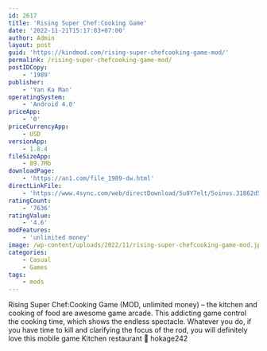 ```yaml
---
id: 2617
title: 'Rising Super Chef:Cooking Game'
date: '2022-11-21T15:17:03+07:00'
author: Admin
layout: post
guid: 'https://kindmod.com/rising-super-chefcooking-game-mod/'
permalink: /rising-super-chefcooking-game-mod/
postIDCopy:
    - '1989'
publisher:
    - 'Yan Ka Man'
operatingSystem:
    - 'Android 4.0'
priceApp:
    - '0'
priceCurrencyApp:
    - USD
versionApp:
    - 1.8.4
fileSizeApp:
    - 89.7Mb
downloadPage:
    - 'https://an1.com/file_1989-dw.html'
directLinkFile:
    - 'https://www.4sync.com/web/directDownload/5u8Y7elt/5oinus.31862d5df5acc9ff9854713c58bd6fe1'
ratingCount:
    - '7636'
ratingValue:
    - '4.6'
modFeatures:
    - 'unlimited money'
image: /wp-content/uploads/2022/11/rising-super-chefcooking-game-mod.jpg
categories:
    - Casual
    - Games
tags:
    - mods
---
```


Rising Super Chef:Cooking Game (MOD, unlimited money) – the kitchen and cooking of food are awesome game arcade. This addicting game control the cooking time, which shows the endless spectacle. Whatever you do, if you have time to kill and clarifying the focus of the rod, you will definitely love this mobile game Kitchen restaurant 🙂 hokage242